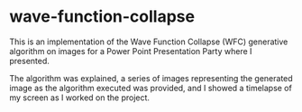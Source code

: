 # wave-function-collapse

This is an implementation of the Wave Function Collapse (WFC) generative algorithm on images for a Power Point Presentation Party where I presented.

The algorithm was explained, a series of images representing the generated image as the algorithm executed was provided, and I showed a timelapse of my screen as I worked on the project.
